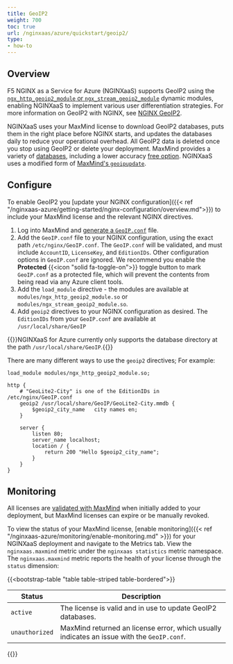 ```yaml
---
title: GeoIP2
weight: 700
toc: true
url: /nginxaas/azure/quickstart/geoip2/
type:
- how-to
---
```


## Overview

F5 NGINX as a Service for Azure (NGINXaaS) supports GeoIP2 using the [`ngx_http_geoip2_module` or `ngx_stream_geoip2_module`](https://github.com/leev/ngx_http_geoip2_module) dynamic modules, enabling NGINXaaS to implement various user differentiation strategies. For more information on GeoIP2 with NGINX, see [NGINX GeoIP2](https://docs.nginx.com/nginx/admin-guide/dynamic-modules/geoip2/).

NGINXaaS uses your MaxMind license to download GeoIP2 databases, puts them in the right place before NGINX starts, and updates the databases daily to reduce your operational overhead. All GeoIP2 data is deleted once you stop using GeoIP2 or delete your deployment. MaxMind provides a variety of [databases](https://www.maxmind.com/en/geoip-databases), including a lower accuracy [free option](https://www.maxmind.com/en/geolite2/signup). NGINXaaS uses a modified form of [MaxMind's `geoipupdate`](https://github.com/maxmind/geoipupdate).

## Configure

To enable GeoIP2 you [update your NGINX configuration]({{< ref "/nginxaas-azure/getting-started/nginx-configuration/overview.md">}}) to include your MaxMind license and the relevant NGINX directives.

1. Log into MaxMind and [generate a `GeoIP.conf`](https://dev.maxmind.com/geoip/updating-databases/#2-obtain-geoipconf-with-account-information) file.
2. Add the `GeoIP.conf` file to your NGINX configuration, using the exact path `/etc/nginx/GeoIP.conf`. The `GeoIP.conf` will be validated, and must include `AccountID`, `LicenseKey`, and `EditionIDs`. Other configuration options in `GeoIP.conf` are ignored.  We recommend you enable the **Protected** {{<icon "solid fa-toggle-on">}} toggle button to mark `GeoIP.conf` as a protected file, which will prevent the contents from being read via any Azure client tools.
3. Add the `load_module` directive - the modules are available at `modules/ngx_http_geoip2_module.so` or `modules/ngx_stream_geoip2_module.so`.
4. Add `geoip2` directives to your NGINX configuration as desired. The `EditionIDs` from your `GeoIP.conf` are available at `/usr/local/share/GeoIP`

{{<note>}}NGINXaaS for Azure currently only supports the database directory at the path `/usr/local/share/GeoIP`.{{</note>}}

There are many different ways to use the `geoip2` directives; For example:

```nginx
load_module modules/ngx_http_geoip2_module.so;

http {
    # "GeoLite2-City" is one of the EditionIDs in /etc/nginx/GeoIP.conf
    geoip2 /usr/local/share/GeoIP/GeoLite2-City.mmdb {
        $geoip2_city_name   city names en;
    }

    server {
        listen 80;
        server_name localhost;
        location / {
            return 200 "Hello $geoip2_city_name";
        }
    }
}
```

## Monitoring

All licenses are [validated with MaxMind](https://dev.maxmind.com/license-key-validation-api/) when initially added to your deployment, but MaxMind licenses can expire or be manually revoked.

To view the status of your MaxMind license, [enable monitoring]({{< ref "/nginxaas-azure/monitoring/enable-monitoring.md" >}}) for your NGINXaaS deployment and navigate to the Metrics tab. View the `nginxaas.maxmind` metric under the `nginxaas statistics` metric namespace. The `nginxaas.maxmind` metric reports the health of your license through the `status` dimension:

   {{<bootstrap-table "table table-striped table-bordered">}}

   | Status         | Description                                                                                |
   | -------------- | ------------------------------------------------------------------------------------------ |
   | `active`       | The license is valid and in use to update GeoIP2 databases.                                |
   | `unauthorized` | MaxMind returned an license error, which usually indicates an issue with the `GeoIP.conf`. |

   {{</bootstrap-table>}}
